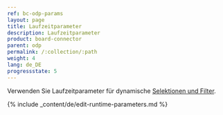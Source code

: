 ```yaml
---
ref: bc-odp-params
layout: page
title: Laufzeitparameter
description: Laufzeitparameter
product: board-connector
parent: odp
permalink: /:collection/:path
weight: 4
lang: de_DE
progressstate: 5
---
```


Verwenden Sie Laufzeitparameter für dynamische [Selektionen und Filter](./odp-define#selektion-und-filter).

{% include _content/de/edit-runtime-parameters.md %}